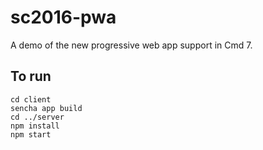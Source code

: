 # sc2016-pwa

A demo of the new progressive web app support in Cmd 7.

## To run


    cd client
    sencha app build
    cd ../server
    npm install
    npm start
